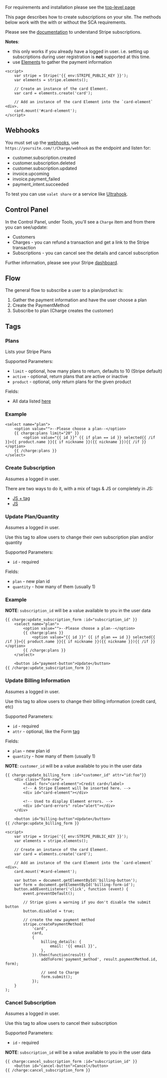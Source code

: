 For requirements and installation please see the [top-level page](../../DOCUMENTATION.md)

This page describes how to create subscriptions on your site. The methods below work with the with or without the SCA requirements.

Please see the [documentation](https://stripe.com/docs/billing/subscriptions/) to understand Stripe subscriptions.

**Notes**:
* this only works if you already have a logged in user. i.e. setting up subscriptions during user registration is **not** supported at this time.
* use [Elements](https://stripe.com/docs/stripe-js#elements) to gather the payment information

```
<script>
    var stripe = Stripe('{{ env:STRIPE_PUBLIC_KEY }}');
    var elements = stripe.elements();

    // Create an instance of the card Element.
    var card = elements.create('card');

    // Add an instance of the card Element into the `card-element` <div>.
    card.mount('#card-element');
</script>
```

## Webhooks

You must set up the [webhooks](https://stripe.com/docs/billing/webhooks), use `https://yoursite.com/!/Charge/webhook` as the endpoint and listen for:

* customer.subscription.created
* customer.subscription.deleted
* customer.subscription.updated
* invoice.upcoming
* invoice.payment_failed
* payment_intent.succeeded

To test you can use `valet share` or a service like [Ultrahook](http://www.ultrahook.com).

## Control Panel

In the Control Panel, under Tools, you'll see a `Charge` item and from there you can see/update:
* Customers
* Charges - you can refund a transaction and get a link to the Stripe transaction
* Subscriptions - you can cancel see the details and cancel subscription

Further information, please see your Stripe [dashboard](https://dashboard.stripe.com).

## Flow

The general flow to subscribe a user to a plan/product is:

1. Gather the payment information and have the user choose a plan
2. Create the PaymentMethod
3. Subscribe to plan (Charge creates the customer)


## Tags

### Plans

Lists your Stripe Plans

Supported Parameters:
* `limit` - optional, how many plans to return, defaults to 10 (Stripe default)
* `active` - optional, return plans that are active or inactive
* `product` - optional, only return plans for the given product

Fields:
* All data listed [here](https://stripe.com/docs/api/plans/object)

### Example

```
<select name="plan">
    <option value="">--Please choose a plan--</option>
    {{ charge:plans limit="20" }}
        <option value="{{ id }}" {{ if plan == id }} selected{{ /if }}>{{ product.name }}{{ if nickname }}({{ nickname }}){{ /if }}</option>
    {{ /charge:plans }}
</select>
```

### Create Subscription

Assumes a logged in user.

There are two ways to do it, with a mix of tags & JS or completely in JS:

* [JS + tag](create-subscription-tag.md)
* [JS](create-subscription-ajax.md)

### Update Plan/Quantity

Assumes a logged in user.

Use this tag to allow users to change their own subscription plan and/or quantity

Supported Parameters:
* `id` - required

Fields:
* `plan` - new plan id
* `quantity` - how many of them (usually 1)

### Example

**NOTE**: `subscription_id` will be a value available to you in the user data

```
{{ charge:update_subscription_form :id="subscription_id" }}
    <select name="plan">
        <option value="">--Please choose a plan--</option>
        {{ charge:plans }}
            <option value="{{ id }}" {{ if plan == id }} selected{{ /if }}>{{ product.name }}{{ if nickname }}({{ nickname }}){{ /if }}</option>
        {{ /charge:plans }}
    </select>

    <button id="payment-button">Update</button>
{{ /charge:update_subscription_form }}
```

### Update Billing Information

Assumes a logged in user.

Use this tag to allow users to change their billing information (credit card, etc)

Supported Parameters:
* `id` - required
* `attr` - optional, like the Form [tag](https://docs.statamic.com/tags/form-create#parameters)

Fields:
* `plan` - new plan id
* `quantity` - how many of them (usually 1)

**NOTE**: `customer_id` will be a value available to you in the user data

```
{{ charge:update_billing_form :id="customer_id" attr="id:foo"}}
    <div class="form-row">
        <label for="card-element">Credit card</label>
        <!-- A Stripe Element will be inserted here. -->
        <div id="card-element"></div>

        <!-- Used to display Element errors. -->
        <div id="card-errors" role="alert"></div>
    </div>

    <button id="billing-button">Update</button>
{{ /charge:update_billing_form }}

<script>
    var stripe = Stripe('{{ env:STRIPE_PUBLIC_KEY }}');
    var elements = stripe.elements();

    // Create an instance of the card Element.
    var card = elements.create('card');

    // Add an instance of the card Element into the `card-element` <div>.
    card.mount('#card-element');

    var button = document.getElementById('billing-button');
    var form = document.getElementById('billing-form-id');
    button.addEventListener('click', function (event) {
        event.preventDefault();

        // Stripe gives a warning if you don't disable the submit button
        button.disabled = true;

        // create the new payment method
        stripe.createPaymentMethod(
            'card',
            card,
            {
                billing_details: {
                    email: '{{ email }}',
                },
            }).then(function(result) {
                addToForm('payment_method', result.paymentMethod.id, form);

                // send to Charge
                form.submit();
            });
    }
);

```

### Cancel Subscription

Assumes a logged in user.

Use this tag to allow users to cancel their subscription

Supported Parameters:
* `id` - required

**NOTE**: `subscription_id` will be a value available to you in the user data

```
{{ charge:cancel_subscription_form :id="subscription_id" }}
    <button id="cancel-button">Cancel</button>
{{ /charge:cancel_subscription_form }}

```
